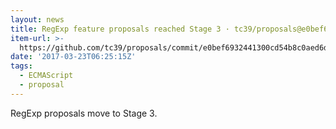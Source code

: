 ```yaml
---
layout: news
title: RegExp feature proposals reached Stage 3 · tc39/proposals@e0bef69
item-url: >-
  https://github.com/tc39/proposals/commit/e0bef6932441300cd54b8c0aed6d591e8a18a752
date: '2017-03-23T06:25:15Z'
tags:
  - ECMAScript
  - proposal
---
```

RegExp proposals move to Stage 3.
